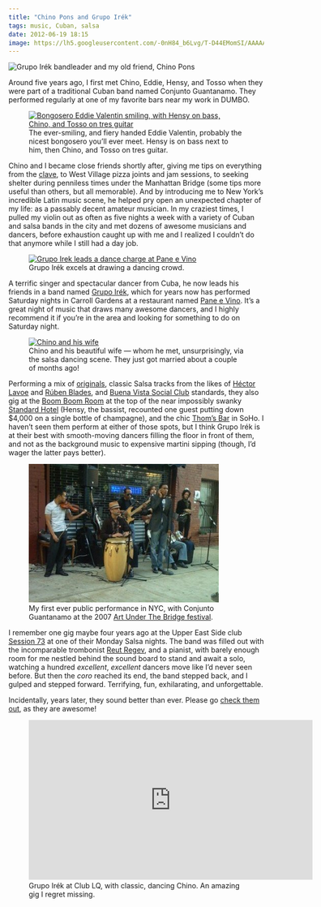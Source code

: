 ```yaml
---
title: "Chino Pons and Grupo Irék"
tags: music, Cuban, salsa
date: 2012-06-19 18:15
image: https://lh5.googleusercontent.com/-0nH84_b6Lvg/T-D44EMomSI/AAAAAAAAIPA/1qOExDzEfHo/s888/P6096824_1.jpg
---
```


![<a href="http://www.grupoirek.com">Grupo Irék</a> bandleader and my old friend, Chino Pons](https://lh5.googleusercontent.com/-0nH84_b6Lvg/T-D44EMomSI/AAAAAAAAIPA/1qOExDzEfHo/s888/P6096824_1.jpg?align=fullWidth "https://plus.google.com/photos/101625155591132408533/albums/5728262585017161025/5755873965862590754")

Around five years ago, I first met Chino, Eddie, Hensy, and Tosso when they
were part of a traditional Cuban band named Conjunto Guantanamo. They
performed regularly at one of my favorite bars near my work in DUMBO.

<span class="more"></span>

<figure>
  <div class="curledShadow">
    <a href="https://plus.google.com/photos/101625155591132408533/albums/5728262585017161025/5755873896546930690">
      <img src="https://lh3.googleusercontent.com/-lKU5JJ9anh8/T-D40B-fkAI/AAAAAAAAIOw/jCrc5ykGZL0/s757/P6096817.jpg"
        alt="Bongosero Eddie Valentin smiling, with Hensy on bass, Chino, and Tosso on tres guitar" />
    </a>
  </div>
  <figcaption>
    The ever-smiling, and fiery handed Eddie Valentin, probably the nicest
    bongosero you&rsquo;ll ever meet. Hensy is on bass next to him, then Chino,
    and Tosso on tres guitar.
  </figcaption>
</figure>

<p>
  Chino and I became close friends shortly after, giving me tips on everything
  from the <a href="http://en.wikipedia.org/wiki/Clave_(rhythm)">clave</a>,
  to West Village pizza joints and jam sessions,
  to seeking shelter during penniless times under the Manhattan Bridge (some
  tips more useful than others, but all memorable). And by introducing
  me to New York&rsquo;s incredible Latin music scene, he helped pry open an
  unexpected chapter of my life: as a passably decent amateur musician. In my
  craziest times, I pulled my violin out as often as five nights a week with a
  variety of Cuban and salsa bands in the city and met dozens of awesome
  musicians and dancers, before exhaustion caught up with me and I realized I
  couldn&rsquo;t do that anymore while I still had a day job.
</p>

<figure class="right">
  <div class="curledShadow">
    <a href="https://plus.google.com/photos/101625155591132408533/albums/5728262585017161025/5755874025918818146">
      <img src="https://lh3.googleusercontent.com/-xIOxc-5sePk/T-D47j7J52I/AAAAAAAAIPQ/YDYxpCBaz4U/s757/P6106838.jpg"
        alt="Grupo Irek leads a dance charge at Pane e Vino" />
    </a>
  </div>
  <figcaption>
    Grupo Ir&#233;k excels at drawing a dancing crowd.
  </figcaption>
</figure>

<p>
  A terrific singer and spectacular dancer from Cuba, he now leads his friends in
  a band named <a href="http://www.grupoirek.com">Grupo Ir&#233;k</a>, which for
  years now has performed Saturday nights in Carroll Gardens at a restaurant
  named <a href="http://www.paneevinony.com">Pane e Vino</a>. It&rsquo;s a great
  night of music that draws many awesome dancers, and I highly recommend it if
  you&rsquo;re in the area and looking for something to do on Saturday night.
</p>

<figure>
  <div class="curledShadow">
    <a href="https://plus.google.com/photos/101625155591132408533/albums/5728262585017161025/5755873880671326818">
      <img src="https://lh5.googleusercontent.com/-X6MqJRDwFXk/T-D4zG1dEmI/AAAAAAAAIOo/cYjqFS-wttQ/s757/P6096816.jpg"
        alt="Chino and his wife" />
    </a>
  </div>
  <figcaption>
    Chino and his beautiful wife &mdash; whom he met, unsurprisingly, via the
    salsa dancing scene. They just got married about a couple of months ago!
  </figcaption>
</figure>

<p>
  Performing a mix of <a href="http://www.amazon.com/Yo-Se-Que-Te-Gusta/dp/B0018PXBAW/ref=sr_1_2?ie=UTF8&qid=1340154673&sr=8-2&keywords=grupo+irek">originals</a>,
  classic Salsa tracks from the likes of <a href="http://en.wikipedia.org/wiki/H%C3%A9ctor_Lavoe">H&#233;ctor Lavoe</a>
  and <a href="http://en.wikipedia.org/wiki/Ruben_Blades">Rúben Blades</a>, and
  <a href="http://en.wikipedia.org/wiki/Buena_Vista_Social_Club_(album)">Buena
    Vista Social Club</a> standards,
  they also gig at the <a href="http://www.yelp.com/biz/top-of-the-standard-new-york">
    Boom Boom Room</a> at the top of the near impossibly swanky
  <a href="http://www.standardhotels.com">Standard Hotel</a> (Hensy, the bassist,
  recounted one guest putting down $4,000 on a single bottle of champagne), and
  the chic <a href="http://nymag.com/listings/bar/thoms_bar/">Thom&rsquo;s Bar</a>
  in SoHo. I haven&rsquo;t seen them perform at either of those spots, but I think
  Grupo Ir&#233;k is at their best with smooth-moving dancers filling the floor
  in front of them, and not as the background music to expensive martini sipping
  (though, I&rsquo;d wager the latter pays better).
</p>

<figure class="right" style="width: 375px;">
  <div class="curledShadow">
    <img src="/images/me-and-conjunto-guantanamo.jpg"
      alt="Me performing with Conjunto Guantanamo at the 2007 Art Under The Bridge
      festival" />
  </div>
  <figcaption>
    My first ever public performance in NYC, with Conjunto Guantanamo at the
    2007 <a href="http://dumboartsfestival.com/">Art Under The Bridge festival</a>.
  </figcaption>
</figure>

<p>
  I remember one gig maybe four years ago at the Upper East Side club <a href="http://www.session73.com/">
    Session 73</a> at one of their Monday Salsa nights. The band was filled out
  with the incomparable trombonist <a href="http://www.reutregev.com/">Reut Regev</a>,
  and a pianist, with barely enough room for me nestled behind the sound
  board to stand and await a solo, watching a hundred <em>excellent</em>,
  <em>excellent</em> dancers move like I&rsquo;d never seen before. But then the
  <em>coro</em> reached its end, the band stepped back, and I gulped and stepped
  forward. Terrifying, fun, exhilarating, and unforgettable.
</p>

<p>
  Incidentally, years later, they sound better than ever. Please go
  <a href="www.grupoirek.com/schedule.html">check them out</a>, as they are awesome!
</p>

<figure class="fullWidth">
  <div class="curledShadow">
    <iframe width="560" height="315" src="http://www.youtube.com/embed/Ar2gFHKx8kA" frameborder="0" allowfullscreen></iframe>
  </div>
  <figcaption>
    Grupo Ir&#233;k at Club LQ, with classic, dancing Chino. An amazing gig I
    regret missing.
  </figcaption>
</figure>
